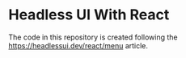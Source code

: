 # Headless UI With React

The code in this repository is created following the
https://headlessui.dev/react/menu
article.